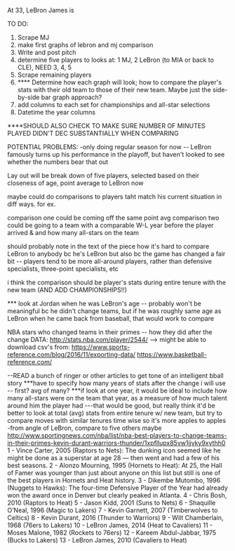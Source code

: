 
At 33, LeBron James is 

TO DO:

1. Scrape MJ
2. make first graphs of lebron and mj comparison
3. Write and post pitch
4. determine five players to looks at: 1 MJ, 2 LeBron (to MIA or back to CLE), NEED 3, 4, 5
5. Scrape remaining players
6. **** Determine how each graph will look; how to compare the player's stats with their old team to those of their new team. Maybe just the side-by-side bar graph approach?
7. add columns to each set for championships and all-star selections
8. Datetime the year columns

****SHOULD ALSO CHECK TO MAKE SURE NUMBER OF MINUTES PLAYED DIDN'T DEC SUBSTANTIALLY WHEN COMPARING

POTENTIAL PROBLEMS:
-only doing regular season for now -- LeBron famously turns up his performance in the playoff, but haven't looked to see whether the numbers bear that out

Lay out will be break down of five players, selected based on their closeness of age, point average to LeBron now

maybe could do comparisons to players taht match his current situation in diff ways. for ex.

comparison one could be coming off the same point avg
comparison two could be going to a team with a comparable W-L year before the player arrived & and how many all-stars on the team


should probably note in the text of the piece how it's hard to compare LeBron to anybody bc he's LeBron but also bc the game has changed a fair bit -- players tend to be more all-around players, rather than defensive specialists, three-point specialists, etc


i think the comparison should be player's stats during entire tenure with the new team (AND ADD CHAMPIONSHIPS!!)

*** look at Jordan when he was LeBron's age -- probably won't be meaningful bc he didn't change teams, but if he was roughly same age as LeBron when he came back from baseball, that would work to compare


NBA stars who changed teams in their primes -- how they did after the change
DATA:
http://stats.nba.com/player/2544/
--> might be able to download csv's from: https://www.sports-reference.com/blog/2016/11/exporting-data/
https://www.basketball-reference.com/

--READ a bunch of ringer or other articles to get tone of an intelligent bball story
***have to specify how many years of stats after the change i will use -- first? avg of many?
***if look at one year, it would be ideal to include how many all-stars were on the team that year, as a measure of how much talent around him the player had
---that would be good, but really think it'd be better to look at total (avg) stats from entire tenure w/ new team, but try to compare moves with similar tenures time wise so it's more apples to apples
-from angle of LeBron, compare to five others maybe
http://www.sportingnews.com/nba/list/nba-best-players-to-change-teams-in-their-primes-kevin-durant-warriors-thunder/1xpfllupx85vw1jjvky9xythh0
1 - Vince Carter, 2005 (Raptors to Nets): The dunking icon seemed like he might be done as a superstar at age 28 — then went and had a few of his best seasons.
2 - Alonzo Mourning, 1995 (Hornets to Heat): At 25, the Hall of Famer was younger than just about anyone on this list but still is one of the best players in Hornets and Heat history.
3 - Dikembe Mutombo, 1996 (Nuggets to Hawks): The four-time Defensive Player of the Year had already won the award once in Denver but clearly peaked in Atlanta.
4 - Chris Bosh, 2010 (Raptors to Heat)
5 - Jason Kidd, 2001 (Suns to Nets)
6 - Shaquille O’Neal, 1996 (Magic to Lakers)
7 - Kevin Garnett, 2007 (Timberwolves to Celtics)
8 - Kevin Durant, 2016 (Thunder to Warriors)
9 - Wilt Chamberlain, 1968 (76ers to Lakers)
10 - LeBron James, 2014 (Heat to Cavaliers)
11 - Moses Malone, 1982 (Rockets to 76ers)
12 - Kareem Abdul-Jabbar, 1975 (Bucks to Lakers)
13 - LeBron James, 2010 (Cavaliers to Heat)

